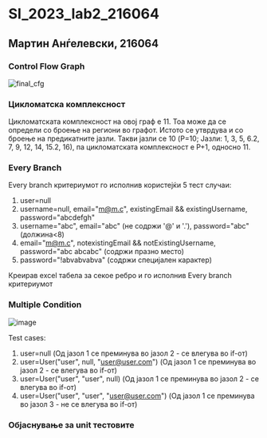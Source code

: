 # SI_2023_lab2_216064
## Мартин Анѓелевски, 216064

### Control Flow Graph
![final_cfg](https://github.com/angjelevski/SI_2023_lab2_216064/assets/69772757/e8d12167-1301-4e1a-823e-3e6f517c3fad)

### Цикломатска комплексност
Цикломатската комплексност на овој граф е 11. Тоа може да се определи со броење на региони во графот. Истото се утврдува и со броење на предикатните јазли. Такви јазли се 10 (P=10; Јазли: 1, 3, 5, 6.2, 7, 9, 12, 14, 15.2, 16), па цикломатската комплексност е P+1, односно 11.

### Every Branch
Every branch критериумот го исполнив користејќи 5 тест случаи:
1. user=null
2. username=null, email="m@m.c", existingEmail && existingUsername, password="abcdefgh"
3. username="abc", email="abc" (не содржи '@' и '.'), password="abc" (должина<8)
4. email="m@m.c", notexistingEmail && notExistingUsername, password="abc abcabc" (содржи празно место)
5. password="!abvabvabva" (содржи специјален карактер)

Креирав excel табела за секое ребро и го исполнив Every branch критериумот

### Multiple Condition
![image](https://github.com/angjelevski/SI_2023_lab2_216064/assets/69772757/11a78256-11dc-44fb-a29a-94eaec1f18c6)

Test cases:
1. user=null (Од јазол 1 се преминува во јазол 2 - се влегува во if-от)
2. user=User("user", null, "user@user.com") (Од јазол 1 се преминува во јазол 2 - се влегува во if-от)
3. user=User("user", "user", null) (Од јазол 1 се преминува во јазол 2 - се влегува во if-от)
4. user=User("user", "user", "user@user.com") (Од јазол 1 се преминува во јазол 3 - не се влегува во if-от)
### Објаснување за unit тестовите
